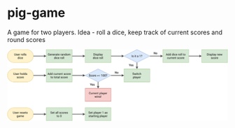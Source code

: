 # pig-game
A game for two players. Idea - roll a dice, keep track of current scores and round scores

![alt text](https://github.com/AntoanStefanov/pig-game/blob/main/app/PNGs/pig-game-flowchart.png?raw=true)
